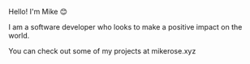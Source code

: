 Hello! I'm Mike 😊

I am a software developer who looks to make a positive impact on the world.

You can check out some of my projects at mikerose.xyz

<!--
**MikeRose151/MikeRose151** is a ✨ _special_ ✨ repository because its `README.md` (this file) appears on your GitHub profile.

Here are some ideas to get you started:

- 🔭 I’m currently working on ...
- 🌱 I’m currently learning ...
- 👯 I’m looking to collaborate on ...
- 🤔 I’m looking for help with ...
- 💬 Ask me about ...
- 📫 How to reach me: ...
- 😄 Pronouns: ...
- ⚡ Fun fact: ...

Ideas:
Graph with time on x axis and XP on y axis
-->
